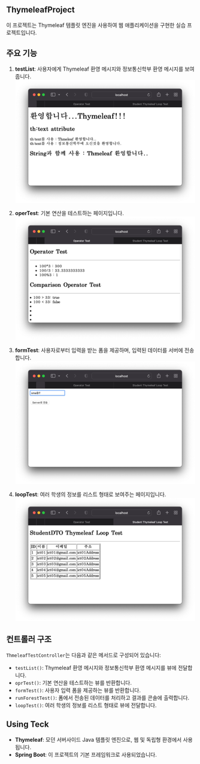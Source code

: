 ## ThymeleafProject


이 프로젝트는 Thymeleaf 템플릿 엔진을 사용하여 웹 애플리케이션을 구현한 실습 프로젝트입니다.

## 주요 기능

1. **testList**: 사용자에게 Thymeleaf 환영 메시지와 정보통신학부 환영 메시지를 보여줍니다.
   ![testList](/img/testList.png)

2. **operTest**: 기본 연산을 테스트하는 페이지입니다.
   ![operTest](/img/operTest.png)

3. **formTest**: 사용자로부터 입력을 받는 폼을 제공하며, 입력된 데이터를 서버에 전송합니다.
   ![formTest](/img/formTest.png)

4. **loopTest**: 여러 학생의 정보를 리스트 형태로 보여주는 페이지입니다.
   ![loopTest](/img/loopTest.png)

## 컨트롤러 구조

`ThmeleafTestController`는 다음과 같은 메서드로 구성되어 있습니다:

- `testList()`: Thymeleaf 환영 메시지와 정보통신학부 환영 메시지를 뷰에 전달합니다.
- `oprTest()`: 기본 연산을 테스트하는 뷰를 반환합니다.
- `formTest()`: 사용자 입력 폼을 제공하는 뷰를 반환합니다.
- `runForestTest()`: 폼에서 전송된 데이터를 처리하고 결과를 콘솔에 출력합니다.
- `loopTest()`: 여러 학생의 정보를 리스트 형태로 뷰에 전달합니다.

## Using Teck

- **Thymeleaf**: 모던 서버사이드 Java 템플릿 엔진으로, 웹 및 독립형 환경에서 사용됩니다.
- **Spring Boot**: 이 프로젝트의 기본 프레임워크로 사용되었습니다.

